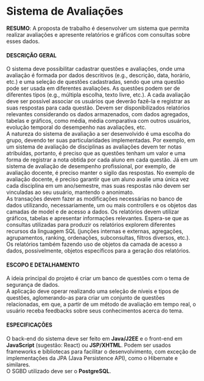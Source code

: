 # Sistema de Avaliações

**RESUMO**: A proposta de trabalho é desenvolver um sistema que permita realizar avaliações e apresente relatórios e gráficos com consultas sobre esses dados.

#### DESCRIÇÃO GERAL
O sistema deve possibilitar cadastrar questões e avaliações, onde uma avaliação é formada por dados descritivos (e.g., descrição, data, horário, etc.) e uma seleção de questões cadastradas, sendo que uma questão pode ser usada em diferentes avaliações. As questões podem ser de diferentes tipos (e.g., múltipla escolha, texto livre, etc.). A cada avaliação deve ser possível associar os usuários que deverão fazê-la e registrar as suas respostas para cada questão. Devem ser disponibilizados relatórios relevantes considerando os dados armazenados, com dados agregados, tabelas e gráficos, como média, média comparativa com outros usuários, evolução temporal do desempenho nas avaliações, etc.  
A natureza do sistema de avaliação a ser desenvolvido é uma escolha do grupo, devendo ter suas particularidades implementadas. Por exemplo, em um sistema de avaliação de disciplinas as avaliações devem ter notas atribuídas, portanto, é preciso que as questões tenham um valor e uma forma de registrar a nota obtida por cada aluno em cada questão. Já em um sistema de avaliação de desempenho profissional, por exemplo, de avaliação docente, é preciso manter o sigilo das respostas. No exemplo de avaliação docente, é preciso garantir que um aluno avalie uma única vez cada disciplina em um ano/semestre, mas suas respostas não devem ser vinculadas ao seu usuário, mantendo o anonimato.  
As transações devem fazer as modificações necessárias no banco de dados utilizando, necessariamente, um ou mais controllers e os objetos das camadas de model e de acesso a dados. Os relatórios devem utilizar gráficos, tabelas e apresentar informações relevantes. Espera-se que as consultas utilizadas para produzir os relatórios explorem diferentes recursos da linguagem SQL (junções internas e externas, agregações, agrupamentos, ranking, ordenações, subconsultas, filtros diversos, etc.). Os relatórios também fazendo uso de objetos da camada de acesso a dados, possivelmente, objetos específicos para a geração dos relatórios.

#### ESCOPO E DETALHAMENTO
A ideia principal do projeto é criar um banco de questões com o tema de segurança de dados.  
A aplicação deve operar realizando uma seleção de níveis e tipos de questões, aglomerando-as para criar um conjunto de questões relacionadas, em que, a partir de um método de avaliação em tempo real, o usuário receba feedbacks sobre seus conhecimentos acerca do tema.

#### ESPECIFICAÇÕES
O back-end do sistema deve ser feito em **Java/J2EE** e o front-end em **JavaScript** (sugestão: React) ou **JSP/XHTML**. Podem ser usados frameworks e bibliotecas para facilitar o desenvolvimento, com exceção de implementações da JPA (Java Persistence API), como o Hibernate e similares.  
O SGBD utilizado deve ser o **PostgreSQL**.
